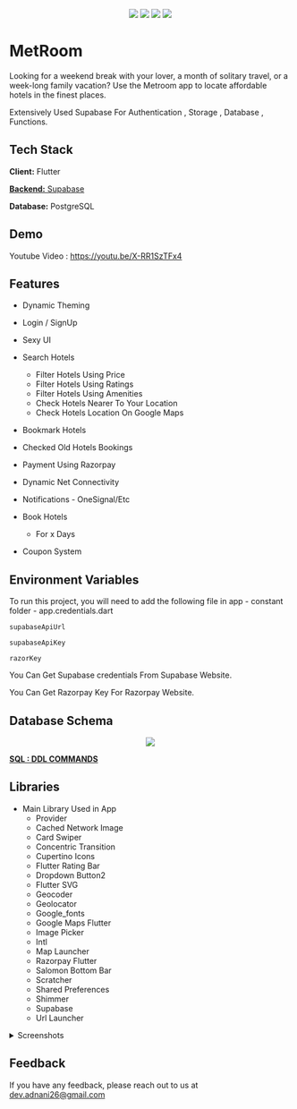 <p align="center">
  <img src="https://raw.githubusercontent.com/webAIdev/booking-flutter/main/screenshots/screen_2-removebg-preview.png" />
  <img src="https://raw.githubusercontent.com/webAIdev/booking-flutter/main/screenshots/screen_3-removebg-preview.png" />
  <img src="https://raw.githubusercontent.com/webAIdev/booking-flutter/main/screenshots/screen_4-removebg-preview.png" />
  <img src="https://raw.githubusercontent.com/webAIdev/booking-flutter/main/screenshots/screen_5-removebg-preview.png" />
</p>

# MetRoom
 
Looking for a weekend break with your lover, a month of solitary travel, or a week-long family vacation? Use the Metroom app to locate affordable hotels in the finest places. 

Extensively Used Supabase For Authentication , Storage , Database , Functions.

## Tech Stack

**Client:** Flutter

[**Backend:** Supabase](https://supabase.com/)

**Database:** PostgreSQL

## Demo

Youtube Video : https://youtu.be/X-RR1SzTFx4

## Features

  - Dynamic Theming
  - Login / SignUp
  - Sexy UI

- Search Hotels
  - Filter Hotels Using Price
  - Filter Hotels Using Ratings
  - Filter Hotels Using Amenities
  - Check Hotels Nearer To Your Location
  - Check Hotels Location On Google Maps

- Bookmark Hotels
- Checked Old Hotels Bookings
- Payment Using Razorpay

- Dynamic Net Connectivity
- Notifications - OneSignal/Etc

- Book Hotels
  - For x Days
- Coupon System

## Environment Variables

To run this project, you will need to add the following file in app - constant folder - app.credentials.dart

`supabaseApiUrl`

`supabaseApiKey`

`razorKey`

You Can Get Supabase credentials From Supabase Website.

You Can Get Razorpay Key For Razorpay Website.

## Database Schema

<p align="center">
  <img src="https://github.com/webAIdev/booking-flutter/blob/main/screenshots/db_schema.png" />
</p>

[**SQL : DDL COMMANDS**](https://github.com/webAIdev/booking-flutter/blob/main/db_create.sql)

## Libraries

- Main Library Used in App 
    - Provider
    - Cached Network Image
    - Card Swiper
    - Concentric Transition
    - Cupertino Icons
    - Flutter Rating Bar
    - Dropdown Button2
    - Flutter SVG
    - Geocoder
    - Geolocator
    - Google_fonts
    - Google Maps Flutter
    - Image Picker
    - Intl
    - Map Launcher
    - Razorpay Flutter
    - Salomon Bottom Bar
    - Scratcher
    - Shared Preferences
    - Shimmer
    - Supabase
    - Url Launcher
    
<details>
  <summary>Screenshots </summary>
    
Screen 1               |  Screen 2  | Screen 3                            
:-------------------------:|:-------------------------:|:-------------------------:
![](https://github.com/webAIdev/booking-flutter/blob/main/screenshots/screen_1-removebg-preview.png?raw=true)|![](https://github.com/webAIdev/booking-flutter/blob/main/screenshots/screen_2-removebg-preview.png?raw=true)|![](https://github.com/webAIdev/booking-flutter/blob/main/screenshots/screen_3-removebg-preview.png?raw=true)

Screen 4              |  Screen 5 | Screen 6                          
:-------------------------:|:-------------------------:|:-------------------------:
![](https://github.com/webAIdev/booking-flutter/blob/main/screenshots/screen_4-removebg-preview.png?raw=true)|![](https://github.com/webAIdev/booking-flutter/blob/main/screenshots/screen_5-removebg-preview.png?raw=true)|![](https://github.com/webAIdev/booking-flutter/blob/main/screenshots/screen_6-removebg-preview.png?raw=true)

Screen 7              |  Screen 8 | Screen 9            |               Screen 10            |  Screen 11                 
:-------------------------:|:-------------------------:|:-------------------------:|:-------------------------:|:-------------------------:
![](https://github.com/webAIdev/booking-flutter/blob/main/screenshots/screen_7-removebg-preview.png?raw=true)|![](https://github.com/webAIdev/booking-flutter/blob/main/screenshots/screen_8-removebg-preview.png?raw=true)|![](https://github.com/webAIdev/booking-flutter/blob/main/screenshots/screen_9-removebg-preview.png?raw=true)|![](https://github.com/webAIdev/booking-flutter/blob/main/screenshots/screen_10-removebg-preview.png?raw=true)|![](https://github.com/webAIdev/booking-flutter/blob/main/screenshots/screen_11-removebg-preview.png?raw=true)

           


</details>

## Feedback

If you have any feedback, please reach out to us at dev.adnani26@gmail.com


